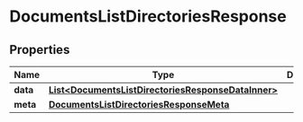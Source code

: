 

# DocumentsListDirectoriesResponse


## Properties

| Name | Type | Description | Notes |
|------------ | ------------- | ------------- | -------------|
|**data** | [**List&lt;DocumentsListDirectoriesResponseDataInner&gt;**](DocumentsListDirectoriesResponseDataInner.md) |  |  [optional] |
|**meta** | [**DocumentsListDirectoriesResponseMeta**](DocumentsListDirectoriesResponseMeta.md) |  |  [optional] |



